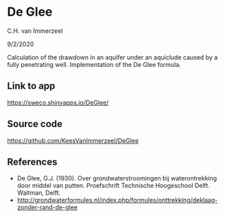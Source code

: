 # De Glee

C.H. van Immerzeel

9/2/2020

Calculation of the drawdown in an aquifer under an aquiclude caused by a fully penetrating well. Implementation of the De Glee formula. 

## Link to app
<https://sweco.shinyapps.io/DeGlee/>

## Source code
<https://github.com/KeesVanImmerzeel/DeGlee>

## References
- De Glee, G.J. (1930). Over grondwaterstroomingen bij waterontrekking door middel van putten. Proefschrift Technische Hoogeschool Delft. Waltman, Delft.
- <http://grondwaterformules.nl/index.php/formules/onttrekking/deklaag-zonder-rand-de-glee>
